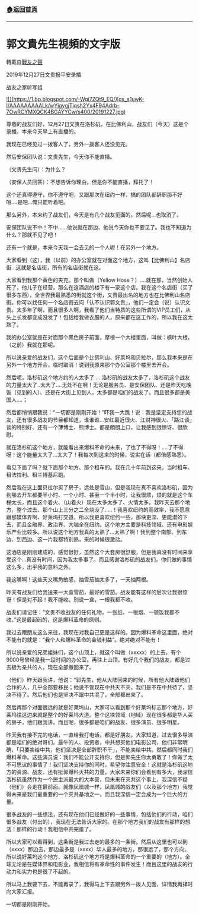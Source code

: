 ###  [:house:返回首頁](https://github.com/ourhimalayas/txt)
---
# 郭文貴先生視頻的文字版
轉載自[戰友之聲](http://littleantvoice.blogspot.com)

2019年12月27日文贵报平安录播

战友之家听写组

[!\[\](https://1.bp.blogspot.com/-Wgi7ZQt9_EQ/Xgs_s1uwK-I/AAAAAAAAALk/wYjgygjTiqsh2Yx4F94Adrb-7OwRCYMXQCK4BGAYYCw/s400/20191227.jpg)](https://s3-ap-northeast-1.amazonaws.com/news.guo.offload.media/wp-content/uploads/2019/12/27232950/2019%E5%B9%B412%E6%9C%8827%E6%97%A5%EF%BC%9A%E6%96%87%E8%B2%B4%E8%A1%B7%E5%BF%83%E7%9A%84%E6%84%9F%E8%B0%A2%E6%B4%9B%E6%9D%89%E7%9F%B6%E2%8B%AF%E2%8B%AF%E7%9A%84%E6%88%98%E5%8F%8B%E4%BB%AC%EF%BC%8C%E2%8B%AF%E2%8B%AF%E2%8B%AF%E2%8B%AF%E4%B8%80%E5%88%87%E9%83%BD%E6%98%AF%E5%89%9B%E5%89%9B%E9%96%8B%E5%A7%8B%EF%BC%81-1.mp4)



尊敬的战友们好，12月27日文贵在洛杉矶，在比佛利山，战友们（今天）这是个录播，本来今天早上有直播的。



我现在已经见过一拨客人了，另外一拨客人还没见完。



然后安保团队说：文贵先生，今天你不能直播。



（文贵先生问）：为什么？



（安保人员回答）：不想告诉你理由，但是你不能直播，拜托了！



这个还真得遵守，你不遵守吧，又跟那次在纽约一样，搞的团队都辞职那不好呀....是吧...俺只能听着吧。



那么另外，本来约了战友们，今天是有几个战友见面的，然后呢...也取消了。



安保团队说不中！不中......他说就在那边、他说今天你也不要见了。我也不知道为什么？那就不见了吧！



还有一个就是，本来今天我一会去见的一个人呢！在另外一个地方。



大家看到（这），我（以前）的办公室就在对面这个地方，这叫【比佛利山】名店街...这就是名店街，所有的名店街就在这。



大家看到我那个黄色的夹克。那个叫做（Yellow Hose？）....就在那，当然创始人死了，他儿子在经营。那么在这酒店的楼下有一家这个店。我在这个名店街（买了很多东西），全世界我最熟悉的街就这个街，文贵最出名的地方也在比佛利山名店街。你可以找任何一个名店街去问「认不认识郭文贵」，他们一定会（说）认识文贵。太多年了啊，而且很多人啊，我看了他们当特质的这些所谓的VIP员工们，从头上长发都变成没发了！包括给我做衣服的人，原来都在这工作的，所以我在这太熟了。



我的办公室就是在对面那个黑色房子前面，摩根一个大楼里面，叫做：枫叶大楼。（之前）我就在那呢。



所以说亲爱的战友们，这个后面是个比佛利山、好莱坞和贝拉尔，那么我本来是在另外一个地方开会，临时取消！说到我原来那个办公室那个楼里去开会。



然后呢，洛杉矶这个地方约的人太多了.....洛杉矶的战友太多了，洛杉矶这个战友的力量太大了..太大了....无处不在啊！无论是服务员、是安保团队、还是昨天吃晚饭（见到的人）、还是在大街上见到人，太多都是咱们的战友了。而且很多都是美国人....；



然后都悄悄跟我说：“一切都是刚刚开始！”吓我一大跳！说：我是坚定支持您的战友，还有很多战友的节目都知道，谁谁谁...安红最近很火、江财神很火、「路江谈」谈的特别好、还有一个薄博士、熊博士。都是朗朗上口，让我感到很惊讶、很欣慰。



就在洛杉矶这个地方，就能看出来爆料革命的未来，了也了不得呀！....了不得呀！这个能量太大了...太大了！我每次到这来的时候，说实在话（都倍感熟悉）。



看见下面了吗？就下面那个地方、那个租车的。我在几十年前到这来，当时租车、租法拉利、租兰博基尼跑。



然后我在这上面贝拉尔买了房子，远处是雪山，但是我现在真不喜欢洛杉矶，因为到哪去开车都要半小时、一个小时、甚至一个半小时，让我很烦，烦的就是这个车程太长，而且这个着火、（山着火）现在太多太多了、火情太多。我昨天去那个地方，整个过去、那个山上三分之二全烧没了.....！我喜欢纽约的高效率，我不愿意跟那媒体界啊、好莱坞打交道，所以我更喜欢纽约一些，那块更深、更能潜的下去，而且金融界、政治界、大咖全在纽约。这个地方主要是科技领域、还有电影娱乐产业比较多。所以说这个地方我真的太熟了...太熟了啊！我到整个南部、到东边、到西边、这一片我都特别熟，来的时候很激动。



这酒店是刚刚建成的，感觉很好，虽然这个大套房很舒服，但是我真没有时间来享受这个...真没有时间，因为我太多事了。而且感谢洛杉矶的战友们，你们做的事情这么多，出乎我的意料之外。



我这嘴啊！这些天又嘴角敏感，抽雪茄抽太多了，一天抽两根。



昨天有战友们给我送来一大盒雪茄，最好的雪茄。战友能有这样的层次让我很惊讶！但是对不起！我不能收。别说一盒，一根我都不收。



战友们请记住：“文贵不收战友的任何礼物，一张纸、一根烟、一顿饭我都不收。”这是最起码的，这是爆料革命的原则。



我过去跟朋友这么来往，我现在对我自己更是这样的。因为爆料革命这里面，绝对不能有的就是：“我个人和爆料革命的金钱利益”。绝对绝对不能有！



所以说亲爱的兄弟姐妹们，这个山顶上，就这个叫做（xxxxx）的上去，有个9000号曾经是我一段时间的办公室。再往上山顶，有好几个我们的战友，都是过去极为亲共的人，现在全部撤回来了。



（他们）昨天跟我讲，他说：“郭先生，他从大陆回来的时候，所有他大陆跟他们合作的人，几乎全部要移民；他说不管现在中共灭不灭，我们是不在中共待了，坚决不待了。然后他们也是坚决不跟中共混了，全部都出来了。



然后再那个对面很远的就是好莱坞山，大家可以看到那个好莱坞标志那个地方，好莱坞往这边来就是整个的好莱坞大道。整个这块领域（地域）现在很多都是华人买的房子，他们跟我讲。而且呢，很多都是咱们的战友、很多演员、很多明星。



昨天我有接不完的电话，一直给我打电话，都是好朋友。大家知道，过去很多导演都是咱们的绝对哥们。最牛的人、投资者，中共想买他们电影公司，他们非常明确，「只要卖给中共，他们坚决是全部辞职不干」，不能卖给中共。然后都同时我们爆料革命。这些演员说：我们不能公开支持你，但是郭先生你太勇敢了！你做了太不可思议的事情了！我们坚决支持你的同时，希望你注意安全！这就是洛杉矶这地方的资源、战友、还有挺郭爆料灭共的力量，大家未来你们会看到有多大，我深信洛杉矶虽然作为一个民主派最大的大本营，但未来在灭共这个事上，我深信不疑（他们）会走在最前面。就像凤凰城一样，凤凰城的战友们（以及那个地方）我觉得未来是我们最重要的一个灭共基地之一，而且我深信一定会成为一个巨大的力量。



很多战友的一些想法，还有现在他们已经做好的一些事情，包括他们的行动，咱们很多战友（付出的），我现在无法告诉大家的。在那个地方我们的战友有那样的想法！那样的行动！我相信中共完蛋了。



所以大家可以看得到，这条街是我过去走的最多的一条街。然后从这里也可以到（xxxx）那边去，那边最多是（xxxx）华人最多的地方，那很远了，那个方向。所以说好莱坞这个地方、洛杉矶这个地方将是爆料革命的一个重要的（地方）。全球无论是在媒体界和电影业，我相信将有革命性的事件发生！而且这里的战友的行动力和实力也是很了不起的。



所以马上我要下去，不能再录了，我得马上下去跟另外一拨人见面，详情我再择时向大家汇报。



一切都是刚刚开始。